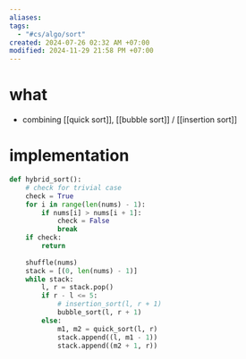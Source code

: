 ```yaml
---
aliases: 
tags:
  - "#cs/algo/sort"
created: 2024-07-26 02:32 AM +07:00
modified: 2024-11-29 21:58 PM +07:00
---
```

# what
- combining [[quick sort]], [[bubble sort]] / [[insertion sort]]
# implementation
```python
def hybrid_sort():
	# check for trivial case
	check = True
	for i in range(len(nums) - 1):
		if nums[i] > nums[i + 1]:
			check = False
			break
	if check:
		return
	
	shuffle(nums)
	stack = [(0, len(nums) - 1)]
	while stack:
		l, r = stack.pop()
		if r - l <= 5:
			# insertion_sort(l, r + 1)
			bubble_sort(l, r + 1)
		else:
			m1, m2 = quick_sort(l, r)
			stack.append((l, m1 - 1))
			stack.append((m2 + 1, r))
```